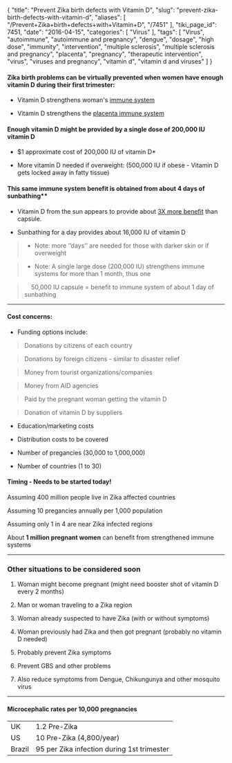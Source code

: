 {
    "title": "Prevent Zika birth defects with Vitamin D",
    "slug": "prevent-zika-birth-defects-with-vitamin-d",
    "aliases": [
        "/Prevent+Zika+birth+defects+with+Vitamin+D",
        "/7451"
    ],
    "tiki_page_id": 7451,
    "date": "2016-04-15",
    "categories": [
        "Virus"
    ],
    "tags": [
        "Virus",
        "autoimmune",
        "autoimmune and pregnancy",
        "dengue",
        "dosage",
        "high dose",
        "immunity",
        "intervention",
        "multiple sclerosis",
        "multiple sclerosis and pregnancy",
        "placenta",
        "pregnancy",
        "therapeutic intervention",
        "virus",
        "viruses and pregnancy",
        "vitamin d",
        "vitamin d and viruses"
    ]
}


#### Zika birth problems can be virtually prevented when women have enough vitamin D during their first trimester:

* Vitamin D strengthens woman's [immune system](/categories/immunity)

* Vitamin D strengthens the [placenta immune system](/posts/virus-blocking-by-placenta-when-mother-has-enough-vitamin-d) 

#### Enough vitamin D might be provided by a single dose of 200,000 IU vitamin D

* $1 approximate cost of 200,000 IU of vitamin D*

* More vitamin D needed if overweight: (500,000 IU if obese - Vitamin D gets locked away in fatty tissue) 

#### This same immune system benefit is obtained from about 4 days of sunbathing**

* Vitamin D from the sun appears to provide about [3X more benefit](/posts/ms-prevention-by-uv-is-2x-better-than-prevention-by-vitamin-d-levels) than capsule.

* Sunbathing for a day provides about 16,000 IU of vitamin D 

>    * Note: more ‘’days’’ are needed for those with darker skin or if overweight

> * Note: A single large dose (200,000 IU) strengthens immune systems for more than 1 month, thus one

> &nbsp; &nbsp; 50,000 IU capsule = benefit to immune system of about 1 day of sunbathing

---

#### Cost concerns:

* Funding options include:

> Donations by citizens of each country

> Donations by foreign citizens - similar to disaster relief

> Money from tourist organizations/companies

> Money from AID agencies

> Paid by the pregnant woman getting the vitamin D

> Donation of vitamin D by suppliers

* Education/marketing costs

* Distribution costs to be covered

* Number of pregancies (30,000 to 1,000,000)

* Number of countries (1 to 30)

#### Timing - Needs to be started today!

Assuming 400 million people live in Zika affected countries

Assuming 10 pregancies annually per 1,000 population

Assuming only 1 in 4 are near Zika infected regions

About  **1 million pregnant women**  can benefit from strengthened immune systems

---

### Other situations to be considered soon

1. Woman might become pregnant (might need booster shot of vitamin D every 2 months)

1. Man or woman traveling to a Zika region

1. Woman already suspected to have Zika (with or without symptoms)

1. Woman previously had Zika and then got pregnant (probably no vitamin D needed)

1. Probably prevent Zika symptoms

1. Prevent GBS and other problems

1. Also reduce symptoms from Dengue, Chikungunya and other mosquito virus

---

#### Microcephalic rates per 10,000 pregnancies

| | |
| --- | --- |
| UK | 1.2 Pre-Zika |
| US | 10 Pre-Zika (4,800/year)  |
| Brazil | 95 per Zika infection during 1st trimester |